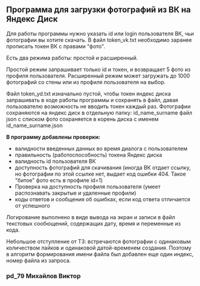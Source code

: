 ## Программа для загрузки фотографий из ВК на Яндекс Диск

Для работы программы нужно указать id или login пользователя ВК, чьи фотографии вы хотите скачать.
В файл token_vk.txt необходимо заранее прописать токен ВК с правами "фото".

Есть два режима работы: простой и расширенный.

Простой режим запрашивает только id и токен, и возвращает 5 фото из профиля пользователя.
Расширенный режим может загружать до 1000 фотографий со стены или из профиля пользователя на выбор.

Файл token_yd.txt изначально пустой, чтобы токен яндекс диска запрашивать в ходе работы программы и сохранять в файл, давая пользователю возможность не вводить токен каждый раз.
Фотографии сохраняются на яндекс диск в отдельную папку: id_name_surname
файл json c списком фото сохраняется в корень диска с именем id_name_surname.json

**В программу добавлены проверки:**

* валидности введенных данных во время диалога с пользователем
* правильность (работоспособность) токена Яндекс диска
* валидность id пользователя ВК
* доступность фотографий для скачивания (иногда ВК отдает ссылку, но фотографии по этой ссылке нет, выдает код ошибки 404. Такое "битое" фото есть в профиле id=1)
* Проверка на доступность профиля пользователя (умеет распознавать закрытые и удаленные профили)
* коды ответов и сообщения об ошибках, если код ответа отличается от успешного

Логирование выполнено в виде вывода на экран и записи в файл текстовых сообющений, содержащих дату, время и переменные из кода.

Небольшое отступление от ТЗ: встречаются фотографии с одинаковым количеством лайков и одинаковой датой-временем создания.
Поэтому в алгоритм формирования имени файла был добавлен еще один индекс, номер файла из запроса.

### pd_79 Михайлов Виктор
